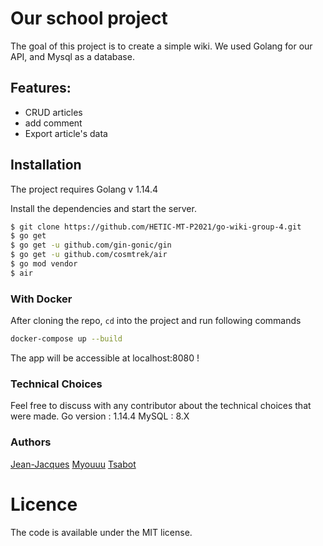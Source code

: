 # Our school project

The goal of this project is to create a simple wiki.
We used Golang for our API, and Mysql as a database.

## Features:

- CRUD articles
- add comment
- Export article's data

## Installation

The project requires Golang v 1.14.4

Install the dependencies and start the server.

```sh
$ git clone https://github.com/HETIC-MT-P2021/go-wiki-group-4.git
$ go get
$ go get -u github.com/gin-gonic/gin
$ go get -u github.com/cosmtrek/air
$ go mod vendor
$ air
```

### With Docker

After cloning the repo, `cd` into the project and run following commands

```bash
docker-compose up --build
```

The app will be accessible at localhost:8080 !

### Technical Choices

Feel free to discuss with any contributor about the technical choices that were made.
Go version : 1.14.4
MySQL : 8.X

### Authors
[Jean-Jacques](https://github.com/gensjaak)  [Myouuu](https://github.com/myouuu)  [Tsabot](https://github.com/Tsabot)


# Licence

The code is available under the MIT license.
